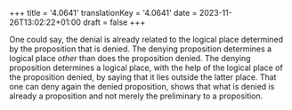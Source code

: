 +++
title = '4.0641'
translationKey = '4.0641'
date = 2023-11-26T13:02:22+01:00
draft = false
+++

One could say, the denial is already related to the logical place determined by the proposition that is denied.
The denying proposition determines a logical place <em>other</em> than does the proposition denied.
The denying proposition determines a logical place, with the help of the logical place of the proposition denied, by saying that it lies outside the latter place.
That one can deny again the denied proposition, shows that what is denied is already a proposition and not merely the preliminary to a proposition.
